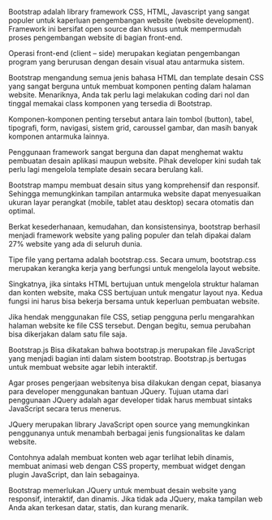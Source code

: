Bootstrap adalah library framework CSS, HTML, Javascript yang sangat populer untuk kaperluan pengembangan website (website development). Framework ini bersifat open source dan khusus untuk mempermudah proses pengembangan website di bagian front-end.

Operasi front-end (client – side) merupakan kegiatan pengembangan program yang berurusan dengan desain visual atau antarmuka sistem.

Bootstrap mengandung semua jenis bahasa HTML dan template desain CSS yang sangat berguna untuk membuat komponen penting dalam halaman website. Menariknya, Anda tak perlu lagi melakukan coding dari nol dan tinggal memakai class komponen yang tersedia di Bootstrap. 

Komponen-komponen penting tersebut antara lain tombol (button), tabel, tipografi, form, navigasi, sistem grid, caroussel gambar, dan masih banyak komponen antarmuka lainnya.

Penggunaan framework sangat berguna dan dapat menghemat waktu pembuatan desain aplikasi maupun website. Pihak developer kini sudah tak perlu lagi mengelola template desain secara berulang kali. 

Bootstrap mampu membuat desain situs yang komprehensif dan responsif. Sehingga memungkinkan tampilan antarmuka website dapat menyesuaikan ukuran layar perangkat (mobile, tablet atau desktop) secara otomatis dan optimal.

Berkat kesederhanaan, kemudahan, dan konsistensinya, bootstrap berhasil menjadi framework website yang paling populer dan telah dipakai dalam 27% website yang ada di seluruh dunia.

Tipe file yang pertama adalah bootstrap.css. Secara umum, bootstrap.css merupakan kerangka kerja yang berfungsi untuk mengelola layout website.

Singkatnya, jika sintaks HTML bertujuan untuk mengelola struktur halaman dan konten website, maka CSS bertujuan untuk mengatur layout nya. Kedua fungsi ini harus bisa bekerja bersama untuk keperluan pembuatan website.

Jika hendak menggunakan file CSS, setiap pengguna perlu mengarahkan halaman website ke file CSS tersebut. Dengan begitu, semua perubahan bisa dikerjakan dalam satu file saja.

Bootstrap.js
Bisa dikatakan bahwa bootstrap.js merupakan file JavaScript yang menjadi bagian inti dalam sistem bootstrap. Bootstrap.js bertugas untuk membuat website agar lebih interaktif.

Agar proses pengerjaan websitenya bisa dilakukan dengan cepat, biasanya para developer menggunakan bantuan JQuery. Tujuan utama dari penggunaan JQuery adalah agar developer tidak harus membuat sintaks JavaScript secara terus menerus.

JQuery merupakan library JavaScript open source yang memungkinkan penggunanya untuk menambah berbagai jenis fungsionalitas ke dalam website.

Contohnya adalah membuat konten web agar terlihat lebih dinamis, membuat animasi web dengan CSS property, membuat widget dengan plugin JavaScript, dan lain sebagainya.

Bootstrap memerlukan JQuery untuk membuat desain website yang responsif, interaktif, dan dinamis. Jika tidak ada JQuery, maka tampilan web Anda akan terkesan datar, statis, dan kurang menarik.